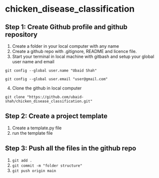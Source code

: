 # chicken_disease_classification


## Step 1: Create Github profile and github repository
1. Create a folder in your local computer with any name
2. Create a github repo with .gitignore, README and licence file.
3. Start your terminal in local machine with gitbash and setup your global user name and email

`git config --global user.name "Ubaid Shah"`

`git config --global user.email "user@gmail.com"`

4. Clone the github in local computer 

`git clone "https://github.com/ubaid-shah/chicken_disease_classification.git"`

## Step 2: Create a project template
1. Create a template.py file
2. run the template file

## Step 3: Push all the files in the github repo
1. `git add .`
2. `git commit -m "folder structure"`
3. `git push origin main`

